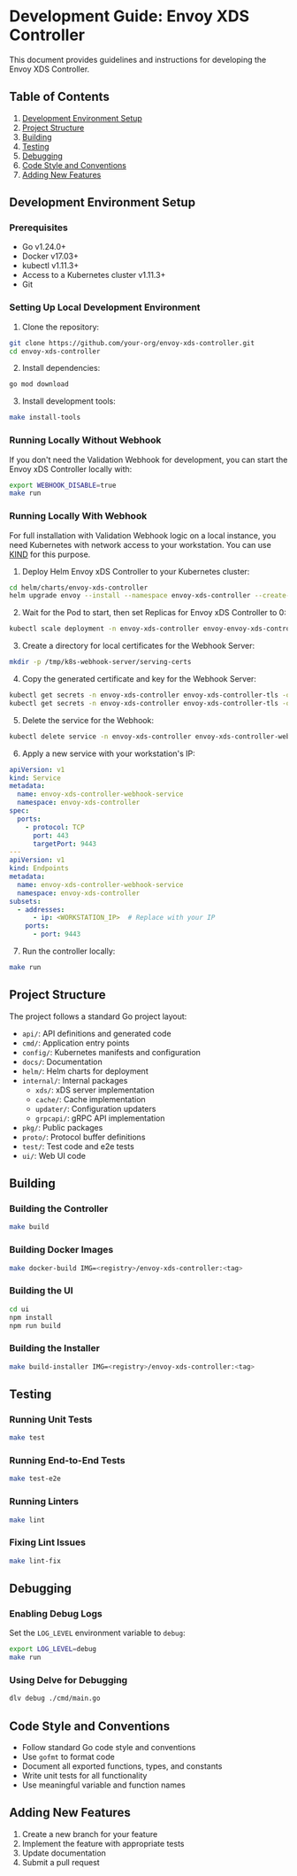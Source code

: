 # Development Guide: Envoy XDS Controller

This document provides guidelines and instructions for developing the Envoy XDS Controller.

## Table of Contents

1. [Development Environment Setup](#development-environment-setup)
2. [Project Structure](#project-structure)
3. [Building](#building)
4. [Testing](#testing)
5. [Debugging](#debugging)
6. [Code Style and Conventions](#code-style-and-conventions)
7. [Adding New Features](#adding-new-features)

## Development Environment Setup

### Prerequisites

- Go v1.24.0+
- Docker v17.03+
- kubectl v1.11.3+
- Access to a Kubernetes cluster v1.11.3+
- Git

### Setting Up Local Development Environment

1. Clone the repository:

```bash
git clone https://github.com/your-org/envoy-xds-controller.git
cd envoy-xds-controller
```

2. Install dependencies:

```bash
go mod download
```

3. Install development tools:

```bash
make install-tools
```

### Running Locally Without Webhook

If you don't need the Validation Webhook for development, you can start the Envoy xDS Controller locally with:

```bash
export WEBHOOK_DISABLE=true
make run
```

### Running Locally With Webhook

For full installation with Validation Webhook logic on a local instance, you need Kubernetes with network access to your workstation. You can use [KIND](https://kind.sigs.k8s.io/) for this purpose.

1. Deploy Helm Envoy xDS Controller to your Kubernetes cluster:

```bash
cd helm/charts/envoy-xds-controller
helm upgrade envoy --install --namespace envoy-xds-controller --create-namespace .
```

2. Wait for the Pod to start, then set Replicas for Envoy xDS Controller to 0:

```bash
kubectl scale deployment -n envoy-xds-controller envoy-envoy-xds-controller --replicas 0
```

3. Create a directory for local certificates for the Webhook Server:

```bash
mkdir -p /tmp/k8s-webhook-server/serving-certs
```

4. Copy the generated certificate and key for the Webhook Server:

```bash
kubectl get secrets -n envoy-xds-controller envoy-xds-controller-tls -o jsonpath='{.data.tls\.crt}' | base64 -D > /tmp/k8s-webhook-server/serving-certs/tls.crt
kubectl get secrets -n envoy-xds-controller envoy-xds-controller-tls -o jsonpath='{.data.tls\.key}' | base64 -D > /tmp/k8s-webhook-server/serving-certs/tls.key
```

5. Delete the service for the Webhook:

```bash
kubectl delete service -n envoy-xds-controller envoy-xds-controller-webhook-service
```

6. Apply a new service with your workstation's IP:

```yaml
apiVersion: v1
kind: Service
metadata:
  name: envoy-xds-controller-webhook-service
  namespace: envoy-xds-controller
spec:
  ports:
    - protocol: TCP
      port: 443
      targetPort: 9443
---
apiVersion: v1
kind: Endpoints
metadata:
  name: envoy-xds-controller-webhook-service
  namespace: envoy-xds-controller
subsets:
  - addresses:
      - ip: <WORKSTATION_IP>  # Replace with your IP
    ports:
      - port: 9443
```

7. Run the controller locally:

```bash
make run
```

## Project Structure

The project follows a standard Go project layout:

- `api/`: API definitions and generated code
- `cmd/`: Application entry points
- `config/`: Kubernetes manifests and configuration
- `docs/`: Documentation
- `helm/`: Helm charts for deployment
- `internal/`: Internal packages
  - `xds/`: xDS server implementation
  - `cache/`: Cache implementation
  - `updater/`: Configuration updaters
  - `grpcapi/`: gRPC API implementation
- `pkg/`: Public packages
- `proto/`: Protocol buffer definitions
- `test/`: Test code and e2e tests
- `ui/`: Web UI code

## Building

### Building the Controller

```bash
make build
```

### Building Docker Images

```bash
make docker-build IMG=<registry>/envoy-xds-controller:<tag>
```

### Building the UI

```bash
cd ui
npm install
npm run build
```

### Building the Installer

```bash
make build-installer IMG=<registry>/envoy-xds-controller:<tag>
```

## Testing

### Running Unit Tests

```bash
make test
```

### Running End-to-End Tests

```bash
make test-e2e
```

### Running Linters

```bash
make lint
```

### Fixing Lint Issues

```bash
make lint-fix
```

## Debugging

### Enabling Debug Logs

Set the `LOG_LEVEL` environment variable to `debug`:

```bash
export LOG_LEVEL=debug
make run
```

### Using Delve for Debugging

```bash
dlv debug ./cmd/main.go
```

## Code Style and Conventions

- Follow standard Go code style and conventions
- Use `gofmt` to format code
- Document all exported functions, types, and constants
- Write unit tests for all functionality
- Use meaningful variable and function names

## Adding New Features

1. Create a new branch for your feature
2. Implement the feature with appropriate tests
3. Update documentation
4. Submit a pull request

